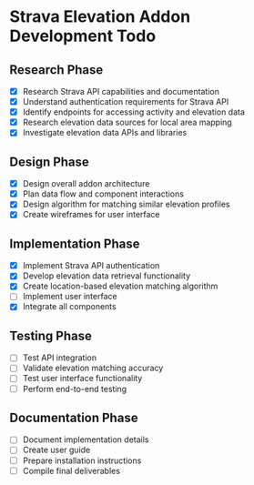 # Strava Elevation Addon Development Todo

## Research Phase
- [x] Research Strava API capabilities and documentation
- [x] Understand authentication requirements for Strava API
- [x] Identify endpoints for accessing activity and elevation data
- [x] Research elevation data sources for local area mapping
- [x] Investigate elevation data APIs and libraries

## Design Phase
- [x] Design overall addon architecture
- [x] Plan data flow and component interactions
- [x] Design algorithm for matching similar elevation profiles
- [x] Create wireframes for user interface

## Implementation Phase
- [x] Implement Strava API authentication
- [x] Develop elevation data retrieval functionality
- [x] Create location-based elevation matching algorithm
- [ ] Implement user interface
- [x] Integrate all components

## Testing Phase
- [ ] Test API integration
- [ ] Validate elevation matching accuracy
- [ ] Test user interface functionality
- [ ] Perform end-to-end testing

## Documentation Phase
- [ ] Document implementation details
- [ ] Create user guide
- [ ] Prepare installation instructions
- [ ] Compile final deliverables
